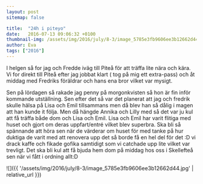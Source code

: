 ```yaml
---
layout: post
sitemap: false

title:  "24h i piteyo"
date:   2016-07-13 09:06:32 +0100
thumbnail-img: /assets/img/2016/july/8-3/image_5785e3fb9606ee3b12662d44.jpg
author: Eva
tags: ["2016"]
---
```


I helgen så for jag och Fredde iväg till Piteå för att träffa lite nära och kära. Vi for direkt till Piteå efter jag jobbat klart ( tog på mig ett extra-pass) och åt middag med Fredriks föräldrar och hans ena bror vilket var mysigt. 

Sen på lördagen så rakade jag penny på morgonkvisten så hon är fin inför kommande utställning. Sen efter det så var det planerat att jag och fredrik skulle hälsa på Lisa och Emil tillsammans men då blev han så dålig i magen att han kunde it följa. Men då hängde Annika och Lilly med så det var ju kul att få träffa både dom och Lisa och Emil. Lisa och Emil har varit flitiga med huset och gjort om deras uppfart/entré vilket blev superbra. Ska bli så spännande att höra sen när de värderar om huset för med tanke på hur duktiga de varit med att renovera upp det så borde få en hel del för det :D vi drack kaffe och fikade gofika samtidigt som vi catchade upp lite vilket var trevligt. Det ska bli kul att få bjuda hem dom på middag hos oss i Skellefteå sen när vi fått i ordning allt:D

![]({{ '/assets/img/2016/july/8-3/image_5785e3fb9606ee3b12662d44.jpg'  | relative_url }})

